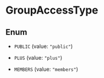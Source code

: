

# GroupAccessType

## Enum


* `PUBLIC` (value: `"public"`)

* `PLUS` (value: `"plus"`)

* `MEMBERS` (value: `"members"`)



